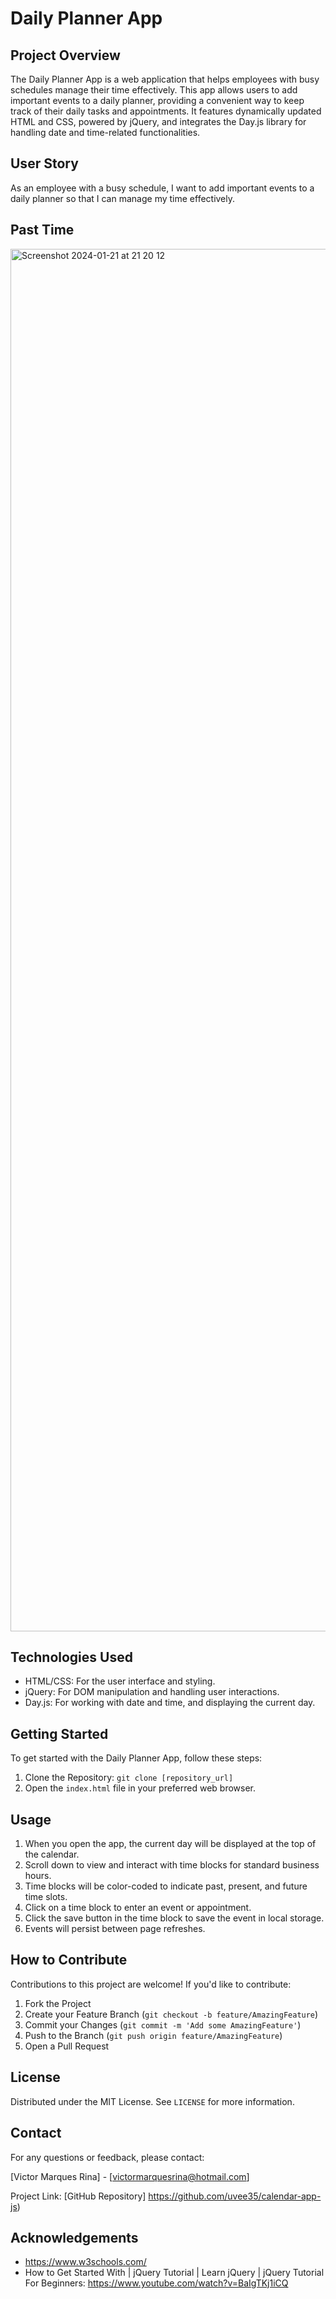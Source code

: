 # Daily Planner App

## Project Overview

The Daily Planner App is a web application that helps employees with busy schedules manage their time effectively. This app allows users to add important events to a daily planner, providing a convenient way to keep track of their daily tasks and appointments. It features dynamically updated HTML and CSS, powered by jQuery, and integrates the Day.js library for handling date and time-related functionalities.

## User Story

As an employee with a busy schedule, I want to add important events to a daily planner so that I can manage my time effectively.

## Past Time
<img width="2212" alt="Screenshot 2024-01-21 at 21 20 12" src="https://github.com/uvee35/calendar-app-js/assets/151088688/1fb242c3-f3e5-4c1c-b8e8-8fa558b40e32">



## Technologies Used

- HTML/CSS: For the user interface and styling.
- jQuery: For DOM manipulation and handling user interactions.
- Day.js: For working with date and time, and displaying the current day.

## Getting Started

To get started with the Daily Planner App, follow these steps:

1. Clone the Repository: `git clone [repository_url]`
2. Open the `index.html` file in your preferred web browser.

## Usage

1. When you open the app, the current day will be displayed at the top of the calendar.
2. Scroll down to view and interact with time blocks for standard business hours.
3. Time blocks will be color-coded to indicate past, present, and future time slots.
4. Click on a time block to enter an event or appointment.
5. Click the save button in the time block to save the event in local storage.
6. Events will persist between page refreshes.

## How to Contribute

Contributions to this project are welcome! If you'd like to contribute:

1. Fork the Project
2. Create your Feature Branch (`git checkout -b feature/AmazingFeature`)
3. Commit your Changes (`git commit -m 'Add some AmazingFeature'`)
4. Push to the Branch (`git push origin feature/AmazingFeature`)
5. Open a Pull Request

## License

Distributed under the MIT License. See `LICENSE` for more information.

## Contact

For any questions or feedback, please contact:

[Victor Marques Rina] - [victormarquesrina@hotmail.com]

Project Link: [GitHub Repository] https://github.com/uvee35/calendar-app-js)

## Acknowledgements

- https://www.w3schools.com/
- How to Get Started With | jQuery Tutorial | Learn jQuery | jQuery Tutorial For Beginners: https://www.youtube.com/watch?v=BaIgTKj1iCQ
